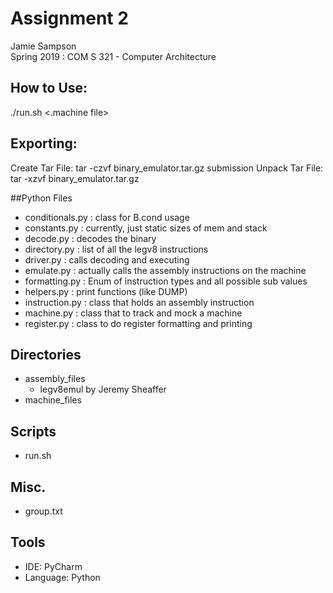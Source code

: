 # Assignment 2
Jamie Sampson   
Spring 2019 : COM S 321 - Computer Architecture

## How to Use:
./run.sh <.machine file>

## Exporting:
Create Tar File: tar -czvf binary_emulator.tar.gz  submission
Unpack Tar File: tar -xzvf binary_emulator.tar.gz 

##Python Files
- conditionals.py : class for B.cond usage
- constants.py : currently, just static sizes of mem and stack
- decode.py : decodes the binary
- directory.py : list of all the legv8 instructions
- driver.py : calls decoding and executing
- emulate.py : actually calls the assembly instructions on the machine
- formatting.py : Enum of instruction types and all possible sub values
- helpers.py : print functions (like DUMP)
- instruction.py : class that holds an assembly instruction
- machine.py : class that to track and mock a machine
- register.py : class to do register formatting and printing

## Directories
- assembly_files  
    - legv8emul by Jeremy Sheaffer
- machine_files

## Scripts
- run.sh

## Misc.
- group.txt

## Tools
- IDE: PyCharm
- Language: Python


